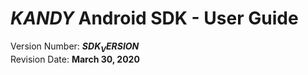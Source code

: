 # $KANDY$ Android SDK - User Guide
Version Number: **$SDK_VERSION$**
<br>
Revision Date: **March 30, 2020**
